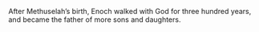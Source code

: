 After Methuselah’s birth, Enoch walked with God for three hundred years, and became the father of more sons and daughters.